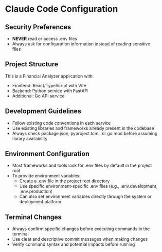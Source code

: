 # Claude Code Configuration

## Security Preferences
- **NEVER** read or access .env files
- Always ask for configuration information instead of reading sensitive files

## Project Structure
This is a Financial Analyzer application with:
- Frontend: React/TypeScript with Vite
- Backend: Python service with FastAPI
- Additional: Go API service

## Development Guidelines
- Follow existing code conventions in each service
- Use existing libraries and frameworks already present in the codebase
- Always check package.json, pyproject.toml, or go.mod before assuming library availability

## Environment Configuration
- Most frameworks and tools look for .env files by default in the project root
- To provide environment variables:
  * Create a .env file in the project root directory
  * Use specific environment-specific .env files (e.g., .env.development, .env.production)
  * Can also set environment variables directly through the system or deployment platform

## Terminal Changes
- Always confirm specific changes before executing commands in the terminal
- Use clear and descriptive commit messages when making changes
- Verify command syntax and potential impacts before running